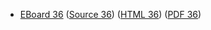 * [EBoard 36](../eboards/eboard.36.html)
  ([Source 36](../eboards/eboard.36.md))
  ([HTML 36](../eboards/eboard.36.html))
  ([PDF 36](../eboards/eboard.36.pdf))

